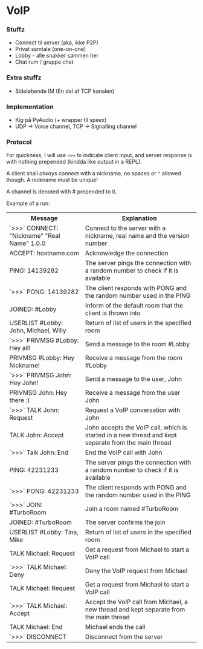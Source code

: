 VoIP
===================
### Stuffz ###
* Connect til server (aka, ikke P2P)
* Privat samtale (one-on-one)
* Lobby - alle snakker sammen her
* Chat rum / gruppe chat

### Extra stuffz ###
* Sideløbende IM (En del af TCP kanalen)

### Implementation ###
* Kig på PyAudio (+ wrapper til speex)
* UDP -> Voice channel, TCP -> Signalling channel

### Protocol ###
For quickness, I will use `>>>` to indicate client input, and server response is with nothing prepended (kindda like output in a REPL).

A client shall *always* connect with a nickname, no spaces or `"` allowed though. A nickname must be unique!

A channel is denoted with # prepended to it.

Example of a run:

<table>
  <tr>
    <th>Message</th>
    <th>Explanation</th>
  </tr>
  <tr>
    <td>`>>>` CONNECT: "Nickname" "Real Name" 1.0.0</td>
    <td>Connect to the server with a nickname, real name and the version number</td>
  </tr>
  <tr>
    <td>ACCEPT: hostname.com</td>
    <td>Acknowledge the connection</td>
  </tr>
  <tr>
    <td>PING: 14139282</td>
    <td>The server pings the connection with a random number to check if it is available</td>
  </tr>
  <tr>
    <td>`>>>` PONG: 14139282</td>
    <td>The client responds with PONG and the random number used in the PING</td>
  </tr>
  <tr>
    <td>JOINED: #Lobby</td>
    <td>Inform of the default room that the client is thrown into</td>
  </tr>
  <tr>
    <td>USERLIST #Lobby: John, Michael, Willy</td>
    <td>Return of list of users in the specified room</td>
  </tr>
  <tr>
    <td>`>>>` PRIVMSG #Lobby: Hey all!</td>
    <td>Send a message to the room #Lobby</td>
  </tr>
  <tr>
    <td>PRIVMSG #Lobby: Hey Nickname!</td>
    <td>Receive a message from the room #Lobby</td>
  </tr>
  <tr>
    <td>`>>>` PRIVMSG John: Hey John!</td>
    <td>Send a message to the user, John</td>
  </tr>
  <tr>
    <td>PRIVMSG John: Hey there :)</td>
    <td>Receive a message from the user John</td>
  </tr>
  <tr>
    <td>`>>>` TALK John: Request</td>
    <td>Request a VoIP conversation with John</td>
  </tr>
  <tr>
    <td>TALK John: Accept</td>
    <td>John accepts the VoIP call, which is started in a new thread and kept separate from the main thread</td>
  </tr>
  <tr>
    <td>`>>>` Talk John: End</td>
    <td>End the VoIP call with John</td>
  </tr>
  <tr>
    <td>PING: 42231233</td>
    <td>The server pings the connection with a random number to check if it is available</td>
  </tr>
  <tr>
    <td>`>>>` PONG: 42231233</td>
    <td>The client responds with PONG and the random number used in the PING</td>
  </tr>
  <tr>
    <td>`>>>` JOIN: #TurboRoom</td>
    <td>Join a room named #TurboRoom</td>
  </tr>
  <tr>
    <td>JOINED: #TurboRoom</td>
    <td>The server confirms the join</td>
  </tr>
  <tr>
    <td>USERLIST #Lobby: Tina, Mike</td>
    <td>Return of list of users in the specified room</td>
  </tr>
  <tr>
    <td>TALK Michael: Request</td>
    <td>Get a request from Michael to start a VoIP call</td>
  </tr>
  <tr>
    <td>`>>>` TALK Michael: Deny</td>
    <td>Deny the VoIP request from Michael</td>
  </tr>
  <tr>
    <td>TALK Michael: Request</td>
    <td>Get a request from Michael to start a VoIP call</td>
  </tr>
  <tr>
    <td>`>>>` TALK Michael: Accept</td>
    <td>Accept the VoIP call from Michael, a new thread and kept separate from the main thread</td>
  </tr>
  <tr>
    <td>TALK Michael: End</td>
    <td>Michael ends the call</td>
  </tr>
  <tr>
    <td>`>>>` DISCONNECT</td>
    <td>Disconnect from the server</td>
  </tr>
</table>


